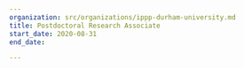 ```yaml
---
organization: src/organizations/ippp-durham-university.md
title: Postdoctoral Research Associate
start_date: 2020-08-31
end_date: 

---
```

